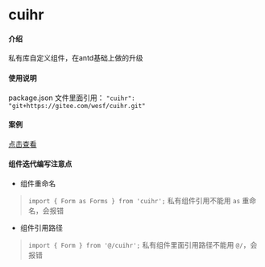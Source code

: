 # cuihr

#### 介绍
私有库自定义组件，在antd基础上做的升级

#### 使用说明

package.json 文件里面引用：
`"cuihr": "git+https://gitee.com/wesf/cuihr.git"`

#### 案例

[点击查看](./PAGE.md ':include :type=markdown')

#### 组件迭代编写注意点

* 组件重命名

> `import { Form as Forms } from 'cuihr';`
> 私有组件引用不能用 `as` 重命名，会报错

* 组件引用路径

> `import { Form } from '@/cuihr';`
> 私有组件里面引用路径不能用 `@/`，会报错
